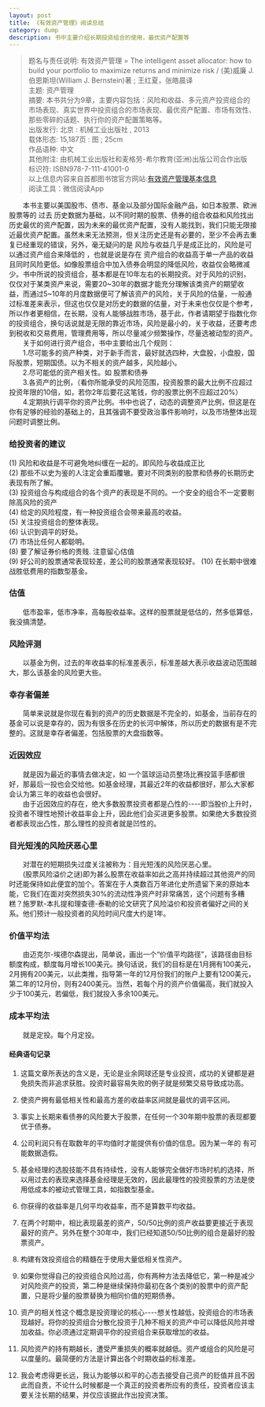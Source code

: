 ```yaml
---
layout: post
title: 《有效资产管理》阅读总结
category: dump
description: 书中主要介绍长期投资组合的使用，最优资产配置等
---
```



> 题名与责任说明: 有效资产管理 = The intelligent asset allocator: how to build your portfolio to maximize returns and minimize risk / (美)威廉 J.伯恩斯坦(William J. Bernstein)著 ; 王红夏，张皓晨译 <br>
主题: 资产管理 <br>
摘要: 本书共分为9章，主要内容包括：风险和收益、多元资产投资组合的市场表现、真实世界中投资组合的市场表现、最优资产配置、市场有效性、那些零碎的话题、执行你的资产配置策略等。 <br>
出版发行: 北京 : 机械工业出版社 , 2013  <br>
载体形态: 15,187页 : 图 ; 25cm  <br>
作品语种: 中文 <br>
其他附注: 由机械工业出版社和麦格劳-希尔教育(亚洲)出版公司合作出版  <br>
标识符: ISBN978-7-111-41001-0  <br>
以上信息内容来自首都图书馆官方网站:[有效资产管理基本信息](http://primo.clcn.net.cn:1701/primo_library/libweb/action/display.do;jsessionid=4DCA519396BE98C83D13784932CF50B2?tabs=detailsTab&ct=display&fn=search&doc=CLCN_ALEPH_CN001448656&indx=2&recIds=CLCN_ALEPH_CN001448656&recIdxs=1&elementId=1&renderMode=poppedOut&displayMode=full&frbrVersion=&frbg=&&vl(23971421UI0)=title&dscnt=0&scp.scps=scope%3A%28ST%29+&mode=Basic&vid=ST&srt=rank&tab=default_tab&dum=true&vl(freeText0)=有效资产管理&dstmp=1523104519963) <br>
阅读工具：微信阅读App <br>

&#8195;&#8195;本书主要以美国股市、债市、基金以及部分国际金融产品，如日本股票、欧洲股票等的 过去 历史数据为基础，以不同时期的股票、债券的组合收益和风险找出历史最优的资产配置，因为未来的最优资产配置，没有人能找到，我们只能无限接近最优资产配置。虽然未来无法预测，但关注历史还是有必要的，至少不会再去重复已经重现的错误，另外，毫无疑问的是 风险与收益几乎是成正比的，风险是可以通过资产组合来降低的 ，也就是说是存在 资产组合的收益高于单一产品的收益且同时风险更低。如像股票组合中加入债券会明显的降低风险，收益仅会略微减少。书中所说的投资组合，基本都是在10年左右的长期投资。对于风险的识别，仅仅对于某类资产来说，需要20~30年的数据才能充分理解该类资产的期望收益，而通过5~10年的月度数据便可了解该资产的风险，关于风险的估量，一般通过标准差来表示，但这也仅仅是对历史的数据的估量，对于未来也仅仅是个参考，所以作者更相信，在长期，没有人能够战胜市场，基于此，作者请期望于指数化你的投资组合，换句话说就是无限的靠近市场，风险是最小的，关于收益，还要考虑到税收和交易费用，管理费用等，所以尽量减少频繁操作，尽量选被动型的资产。<br>
&#8195;&#8195;关于如何进行资产组合，书中主要给出几个规则：<br>
&#8195;&#8195;1.尽可能多的资产种类，对于新手而言，最好就选四种，大盘股，小盘股，国际股票，短期国债。以为不相关的资产越多，风险越小。<br>
&#8195;&#8195;2.尽可能低的资产相关性。如 股票和债券<br>
&#8195;&#8195;3.各资产的比例，（看你所能承受的风险范围，投资股票的最大比例不应超过投资年限的10倍，如，若你2年后要花这笔钱，你的股票比例不应超过20%）<br>
&#8195;&#8195;4.定期执行调平你的资产比例。书中也说了，动态的调整资产比例，但这是在你有足够的经验的基础上的，且其强调不要受政治事件影响时，以及市场整体出现问题时调整比例。

### 给投资者的建议 ###
(1) 风险和收益是不可避免地纠缠在一起的。即风险与收益成正比 <br>
(2) 那些不以史为鉴的人注定会重蹈覆辙。要对不同类别的股票和债券的长期历史表现有所了解。<br>
(3) 投资组合与构成组合的各个资产的表现是不同的。一个安全的组合不一定要剔除高风险的资产 <br>
(4) 给定的风险程度，有一种投资组合会带来最高的收益。 <br>
(5) 关注投资组合的整体表现。<br>
(6) 认识到调平的好处。<br>
(7) 市场比任何人都聪明。<br>
(8) 要了解证券价格的贵贱. 注意留心估值<br>
(9) 好公司的股票通常表现较差，差公司的股票通常表现较好。
(10) 在长期中很难战胜低费用的指数型基金。

### 估值 ###
&#8195;&#8195;低市盈率，低市净率，高每股收益率。这样的股票就是低估的，然多低算低，我没搞清楚。

### 风险评测 ###
&#8195;&#8195;以基金为例，过去的年收益率的标准差表示，标准差越大表示收益波动范围越大，那么该基金的风险更大些。

### 幸存者偏差 ###
&#8195;&#8195;简单来说就是你现在看到的资产的历史数据是不完全的，如基金，当前存在的基金可以说是幸存的，因为有很多在历史的长河中解体，所以历史的数据有是不完整的。这就是幸存者偏差。包括股票的大盘指数等。

### 近因效应 ###
&#8195;&#8195;就是因为最近的事情去做决定，如 一个篮球运动员整场比赛投篮手感都很好，那最后一投也会交给他。如基金经理，其最近2年的收益都很好，那么大家都会认为第三年的收益也会很好。<br>
&#8195;&#8195;由于近因效应的存在，绝大多数股票投资者都是凸性的----即当股价上升时，投资者不理性地预计收益率会上升，因此他们会买进更多股票。如果绝大多数投资者都表现出凸性，那么理性的投资者就是凹性的。

### 目光短浅的风险厌恶心里 ###
&#8195;&#8195;对潜在的短期损失过度关注被称为：目光短浅的风险厌恶心里。<br>
&#8195;&#8195;(股票风险溢价之谜)即为甚么股票在收益率如此之高并持续超过其他资产的同时还能保持如此便宜的加个。答案在于人类数百万年进化史所遗留下来的原始本能，它我们在面对突然损失30%的流动性净资产时非常痛苦，这个问题有多糟糕？施罗默-本扎提和理查德-泰勒的论文研究了风险溢价和投资者偏好之间的关系。他们预计一般投资者的风险时间尺度大约是1年。

### 价值平均法 ###
&#8195;&#8195;由迈克尔-埃德尔森提出，简单说，画出一个“价值平均路径”，该路径由目标额度构成，额度每月增长100美元。换句话说，我们的目标是在1月拥有100美元，2月拥有200美元，以此类推，指导第一年的12月份我们的账户上要有1200美元，第二年的12月份，则有2400美元。当然，若每个月的资产价值偏高，我们就投入少于100美元，若偏低，我们就投入多余100美元。

### 成本平均法 ###
&#8195;&#8195;就是定投。每个月定投。


#### 经典语句记录 ####

1. 这篇文章所表达的含义是，无论是业余网球还是专业投资，成功的关键都是避免损失而非追求获胜。投资时最容易失败的例子就是频繁交易导致成功高。

2. 使资产拥有最低相关性和最高方差的收益率区间就是最优的调平区间。

3. 事实上长期来看债券的风险要大于股票，在任何一个30年期中股票的表现都要优于债券。

4. 公司利润只有在取数年的平均值时才能提供有价值的信息。因为某一年的 有可能数据造假。

5. 基金经理的选股技能不具有持续性，没有人能够完全做好市场时机的选择，所以用过去的表现来选择基金经理是无效的，因此最理性的投资股票的方法是使用低成本的被动式管理工具，如指数型基金。

6. 你获得的收益率是几何平均收益率，而不是算数平均收益。

7. 在两个时期中，相比表现最差的资产，50/50比例的资产收益要更接近于表现最好的资产。另外在整个30年中，我们已经知道50/50比例的组合是最好的股票资产。

8. 构建有效投资组合的精髓在于使用大量低相关性资产。

9. 如果你觉得自己的投资组合风险过高，你有两种方法去降低它，第一种是减少对风险资产的投资，第二种是继续保持你最初在各个类别的股票中的资产配置，只是将少量的股票替换为相同价值的短期债券。

10. 资产的相关性这个概念是投资理论的核心----想关性越低，投资组合的市场表现越好。将你的投资组合分散化投资于几种不相关的资产中可以降低风险并增加收益。你必须通过定期调平你的投资组合来获取增加的收益。

11. 风险资产的持有期越长，遭受严重损失的概率就越低。资产或组合的风险是可以度量的。最简便的方法是计算出各个时期收益的标准差。

12. 我会考虑得更长远，我认为能够以和平的心态去接受自己资产的贬值并且不因此而自责，不论什么时候都是一个真正的投资者所应有的责任，投资者应该主要关注长期的结果，并仅应该据此作出投资决策。

